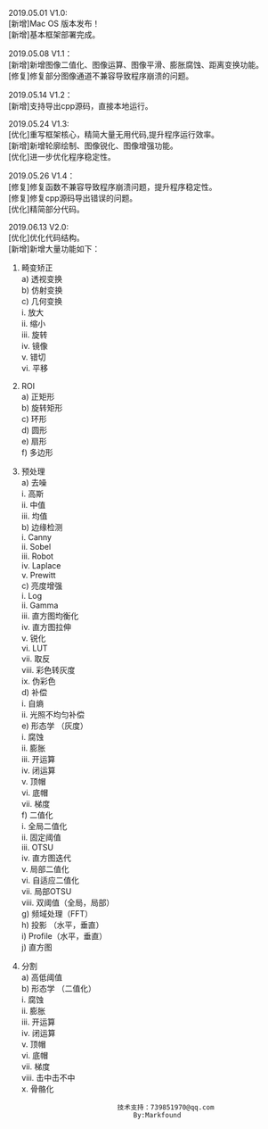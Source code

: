 2019.05.01 V1.0:  
[新增]Mac OS 版本发布！  
[新增]基本框架部署完成。  
  
2019.05.08 V1.1：  
[新增]新增图像二值化、图像运算、图像平滑、膨胀腐蚀、距离变换功能。  
[修复]修复部分图像通道不兼容导致程序崩溃的问题。  

2019.05.14 V1.2：  
[新增]支持导出cpp源码，直接本地运行。  

2019.05.24 V1.3:  
[优化]重写框架核心，精简大量无用代码,提升程序运行效率。  
[新增]新增轮廓绘制、图像锐化、图像增强功能。  
[优化]进一步优化程序稳定性。  
  
2019.05.26 V1.4：  
[修复]修复函数不兼容导致程序崩溃问题，提升程序稳定性。  
[修复]修复cpp源码导出错误的问题。  
[优化]精简部分代码。  
  
2019.06.13 V2.0:  
[优化]优化代码结构。  
[新增]新增大量功能如下：  
1.	畸变矫正  
a)	透视变换  
b)	仿射变换  
c)	几何变换  
i.	放大  
ii.	缩小  
iii.	旋转  
iv.	镜像  
v.	错切  
vi.	平移  
2.	ROI  
a)	正矩形  
b)	旋转矩形  
c)	环形  
d)	圆形  
e)	扇形  
f)	多边形  
3.	预处理  
a)	去噪  
i.	高斯  
ii.	中值  
iii.	均值  
b)	边缘检测  
i.	Canny  
ii.	Sobel  
iii.	Robot  
iv.	Laplace  
v.	Prewitt  
c)	亮度增强  
i.	Log  
ii.	Gamma  
iii.	直方图均衡化  
iv.	直方图拉伸  
v.	锐化  
vi.	LUT  
vii.	取反  
viii.	彩色转灰度  
ix.	伪彩色  
d)	补偿  
i.	自熵  
ii.	光照不均匀补偿  
e)	形态学 （灰度）  
i.	腐蚀  
ii.	膨胀  
iii.	开运算  
iv.	闭运算  
v.	顶帽  
vi.	底帽  
vii.	梯度  
f)	二值化   
i.	全局二值化  
ii.	固定阈值  
iii.	OTSU  
iv.	直方图迭代  
v.	局部二值化  
vi.	自适应二值化  
vii.	局部OTSU  
viii.	双阈值（全局，局部）  
g)	频域处理（FFT）  
h)	投影 （水平，垂直）  
i)	Profile（水平，垂直）  
j)	直方图  
4.	分割  
a)	高低阈值   
b)	形态学 （二值化）  
i.	腐蚀  
ii.	膨胀  
iii.	开运算  
iv.	闭运算  
v.	顶帽  
vi.	底帽  
vii.	梯度  
viii.	击中击不中  
x.	骨骼化  


								技术支持：739851970@qq.com
									By:Markfound
